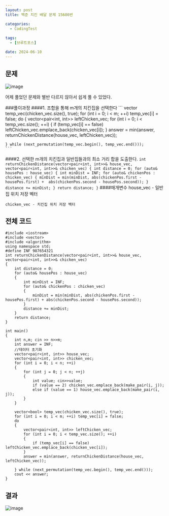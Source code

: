```yaml
---
layout: post
title: 백준 치킨 배달 문제 15686번

categories:
  - CodingTest
 
tags:
  - [브루트포스]

date: 2024-06-10
---
```


## 문제

![image](https://github.com/chodott/chodott.github.io/assets/89974193/cc51c043-e2fd-4bc3-a605-e9236e54ed1b)


어제 풀었던 문제와 별반 다르지 않아서 쉽게 풀 수 있었다.

###풀이과정
####1. 조합을 통해 m개의 치킨집을 선택한다
	```
	vector<bool> temp_vec(chicken_vec.size(), true);
	for (int i = 0; i < m; ++i) temp_vec[i] = false;
	do
	{
		vector<pair<int, int>> leftChicken_vec;
		for (int i = 0; i < temp_vec.size(); ++i)
		{
			if (temp_vec[i] == false) leftChicken_vec.emplace_back(chicken_vec[i]);
		}
		answer = min(answer, returnChickenDistance(house_vec, leftChicken_vec));

	} while (next_permutation(temp_vec.begin(), temp_vec.end()));
	```
	

####2. 선택한 m개의 치킨집과 일반집들과의 최소 거리 합을 도출한다.
	```
	int returnChickenDistance(vector<pair<int, int>>& house_vec, 			vector<pair<int, int>>& chicken_vec)
	{
	int distance = 0;
	for (auto& housePos : house_vec)
	{
		int minDist = INF;
		for (auto& chickenPos : chicken_vec)
		{
			minDist = min(minDist, abs(chickenPos.first - housePos.first) + 
				abs(chickenPos.second - housePos.second));
		}
		distance += minDist;
	}
	return distance;
	}
	```
	####매개변수
	house_vec 	- 일반집 위치 저장 벡터
	
	chicken_vec - 치킨집 위치 저장 벡터



## 전체 코드

```
#include <iostream>
#include <vector>
#include <algorithm>
using namespace std;
#define INF 987654321
int returnChickenDistance(vector<pair<int, int>>& house_vec, vector<pair<int, int>>& chicken_vec)
{
	int distance = 0;
	for (auto& housePos : house_vec)
	{
		int minDist = INF;
		for (auto& chickenPos : chicken_vec)
		{
			minDist = min(minDist, abs(chickenPos.first - housePos.first) + abs(chickenPos.second - housePos.second));
		}
		distance += minDist;
	}
	return distance;
}

int main()
{
	int n,m; cin >> n>>m;
	int answer = INF;
	//데이터 초기화
	vector<pair<int, int>> house_vec;
	vector<pair<int, int>> chicken_vec;
	for (int i = 0; i < n; ++i)
	{
		for (int j = 0; j < n; ++j)
		{
			int value; cin>>value;
			if (value == 2) chicken_vec.emplace_back(make_pair(i, j));
			else if (value == 1) house_vec.emplace_back(make_pair(i, j));
		}
	}

	vector<bool> temp_vec(chicken_vec.size(), true);
	for (int i = 0; i < m; ++i) temp_vec[i] = false;
	do
	{
		vector<pair<int, int>> leftChicken_vec;
		for (int i = 0; i < temp_vec.size(); ++i)
		{
			if (temp_vec[i] == false) leftChicken_vec.emplace_back(chicken_vec[i]);
		}
		answer = min(answer, returnChickenDistance(house_vec, leftChicken_vec));

	} while (next_permutation(temp_vec.begin(), temp_vec.end()));
	cout << answer;
}
```

## 결과
![image](https://github.com/chodott/chodott.github.io/assets/89974193/d8b66d1b-3c53-4c85-995c-c0cf312c2b08)
